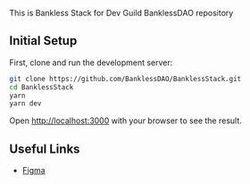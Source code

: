 This is Bankless Stack for Dev Guild BanklessDAO repository

## Initial Setup

First, clone and run the development server:

```bash
git clone https://github.com/BanklessDAO/BanklessStack.git
cd BanklessStack
yarn
yarn dev
```

Open [http://localhost:3000](http://localhost:3000) with your browser to see the result.

## Useful Links

- [Figma](https://www.figma.com/)